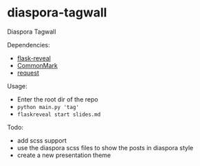 # diaspora-tagwall
Diaspora Tagwall

Dependencies:
* [flask-reveal](https://github.com/humrochagf/flask-reveal )
* [CommonMark](https://pypi.python.org/pypi/CommonMark )
* [request](https://pypi.python.org/pypi/request )

Usage:
* Enter the root dir of the repo
* `python main.py 'tag'`
* `flaskreveal start slides.md`

Todo:
* add scss support
* use the diaspora scss files to show the posts in diaspora style
* create a new presentation theme
